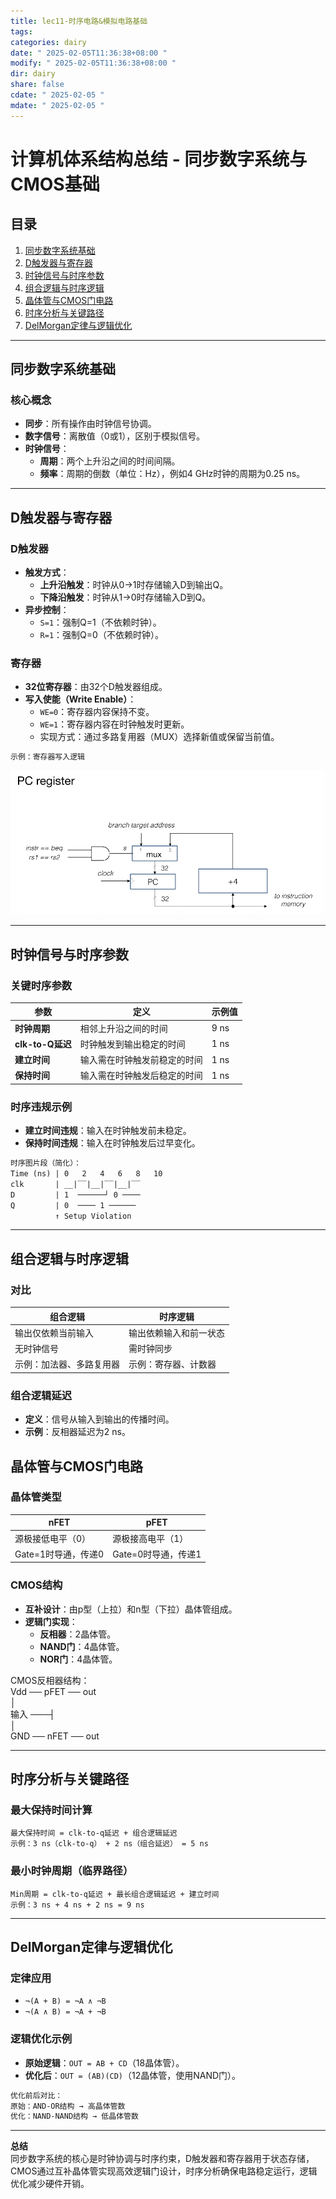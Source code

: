 ```yaml
---
title: lec11-时序电路&模拟电路基础
tags: 
categories: dairy
date: " 2025-02-05T11:36:38+08:00 "
modify: " 2025-02-05T11:36:38+08:00 "
dir: dairy
share: false
cdate: " 2025-02-05 "
mdate: " 2025-02-05 "
---
```


# 计算机体系结构总结 - 同步数字系统与CMOS基础

## 目录

1. [同步数字系统基础](#同步数字系统基础)
2. [D触发器与寄存器](#D触发器与寄存器)
3. [时钟信号与时序参数](#时钟信号与时序参数)
4. [组合逻辑与时序逻辑](#组合逻辑与时序逻辑)
5. [晶体管与CMOS门电路](#晶体管与CMOS门电路)
6. [时序分析与关键路径](#时序分析与关键路径)
7. [DelMorgan定律与逻辑优化](#DelMorgan定律与逻辑优化)

---

## 同步数字系统基础

### 核心概念

- **同步**：所有操作由时钟信号协调。
- **数字信号**：离散值（0或1），区别于模拟信号。
- **时钟信号**：
  - **周期**：两个上升沿之间的时间间隔。
  - **频率**：周期的倒数（单位：Hz），例如4 GHz时钟的周期为0.25 ns。

---

## D触发器与寄存器

### D触发器

- **触发方式**：
  - **上升沿触发**：时钟从0→1时存储输入D到输出Q。
  - **下降沿触发**：时钟从1→0时存储输入D到Q。
- **异步控制**：
  - `S=1`：强制Q=1（不依赖时钟）。
  - `R=1`：强制Q=0（不依赖时钟）。

### 寄存器

- **32位寄存器**：由32个D触发器组成。
- **写入使能（Write Enable）**：
  - `WE=0`：寄存器内容保持不变。
  - `WE=1`：寄存器内容在时钟触发时更新。
  - 实现方式：通过多路复用器（MUX）选择新值或保留当前值。

```markdown
示例：寄存器写入逻辑
```

![image.png](https://raw.githubusercontent.com/Tendourisu/images/master/202502051633160.png)

---

## 时钟信号与时序参数

### 关键时序参数

| 参数          | 定义                                 | 示例值 |
|---------------|--------------------------------------|--------|
| **时钟周期**  | 相邻上升沿之间的时间                 | 9 ns   |
| **clk-to-Q延迟** | 时钟触发到输出稳定的时间            | 1 ns   |
| **建立时间**  | 输入需在时钟触发前稳定的时间         | 1 ns   |
| **保持时间**  | 输入需在时钟触发后稳定的时间         | 1 ns   |

### 时序违规示例

- **建立时间违规**：输入在时钟触发前未稳定。
- **保持时间违规**：输入在时钟触发后过早变化。

```markdown
时序图片段（简化）：
Time (ns) | 0   2   4   6   8   10
clk       | __|‾‾|__|‾‾|__|‾‾
D         | 1  ──────┘ 0 ────
Q         | 0  ──── 1 ──────
          ↑ Setup Violation
```

---

## 组合逻辑与时序逻辑

### 对比

| **组合逻辑**               | **时序逻辑**               |
|---------------------------|---------------------------|
| 输出仅依赖当前输入         | 输出依赖输入和前一状态     |
| 无时钟信号                 | 需时钟同步                |
| 示例：加法器、多路复用器   | 示例：寄存器、计数器       |

### 组合逻辑延迟

- **定义**：信号从输入到输出的传播时间。
- **示例**：反相器延迟为2 ns。

## 晶体管与CMOS门电路

### 晶体管类型

| **nFET**                   | **pFET**                   |
|---------------------------|---------------------------|
| 源极接低电平（0）          | 源极接高电平（1）          |
| Gate=1时导通，传递0        | Gate=0时导通，传递1        |

### CMOS结构

- **互补设计**：由p型（上拉）和n型（下拉）晶体管组成。
- **逻辑门实现**：
  - **反相器**：2晶体管。
  - **NAND门**：4晶体管。
  - **NOR门**：4晶体管。

CMOS反相器结构：  
Vdd ── pFET ── out  
        │  
输入 ───┤  
        │  
GND ── nFET ── out

---

## 时序分析与关键路径

### 最大保持时间计算

```
最大保持时间 = clk-to-q延迟 + 组合逻辑延迟
示例：3 ns（clk-to-q） + 2 ns（组合延迟） = 5 ns
```

### 最小时钟周期（临界路径）

```
Min周期 = clk-to-q延迟 + 最长组合逻辑延迟 + 建立时间
示例：3 ns + 4 ns + 2 ns = 9 ns
```

---

## DelMorgan定律与逻辑优化

### 定律应用

- `¬(A + B) = ¬A ∧ ¬B`
- `¬(A ∧ B) = ¬A + ¬B`

### 逻辑优化示例

- **原始逻辑**：`OUT = AB + CD`（18晶体管）。
- **优化后**：`OUT = (AB)(CD)`（12晶体管，使用NAND门）。

```markdown
优化前后对比：
原始：AND-OR结构 → 高晶体管数
优化：NAND-NAND结构 → 低晶体管数
```

---

**总结**  
同步数字系统的核心是时钟协调与时序约束，D触发器和寄存器用于状态存储，CMOS通过互补晶体管实现高效逻辑门设计，时序分析确保电路稳定运行，逻辑优化减少硬件开销。
